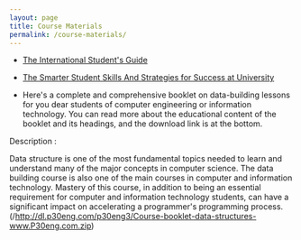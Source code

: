 ```yaml
---
layout: page
title: Course Materials
permalink: /course-materials/
---
```


* [The International Student's Guide](/static_files/materials/Books/10_The_International_Students_Guide.pdf)
* [The Smarter Student Skills And Strategies for Success at University](/static_files/materials/Books/11_The_Smarter_Student_Skills_And_Strategies_for_Success_at_University.pdf)

* Here's a complete and comprehensive booklet on data-building lessons for you dear students of computer engineering or information technology. You can read more about the educational content of the booklet and its headings, and the download link is at the bottom.

Description :

Data structure is one of the most fundamental topics needed to learn and understand many of the major concepts in computer science. The data building course is also one of the main courses in computer and information technology. Mastery of this course, in addition to being an essential requirement for computer and information technology students, can have a significant impact on accelerating a programmer's programming process.
(/http://dl.p30eng.com/p30eng3/Course-booklet-data-structures-www.P30eng.com.zip)